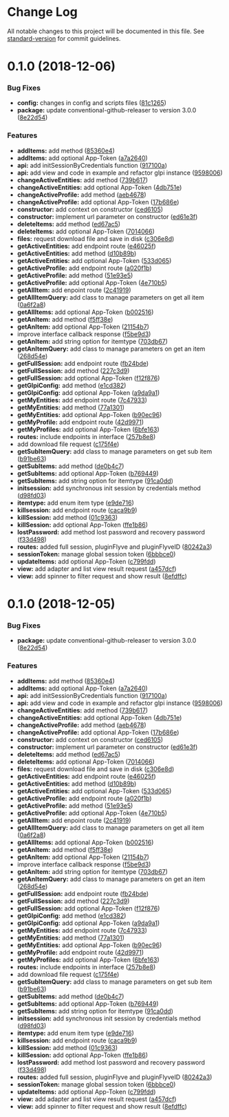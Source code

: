 # Change Log

All notable changes to this project will be documented in this file. See [standard-version](https://github.com/conventional-changelog/standard-version) for commit guidelines.

<a name="0.1.0"></a>
# 0.1.0 (2018-12-06)


### Bug Fixes

* **config:** changes in config and scripts files ([81c1265](https://github.com/glpi-project/java-library-glpi/commit/81c1265))
* **package:** update conventional-github-releaser to version 3.0.0 ([8e22d54](https://github.com/glpi-project/java-library-glpi/commit/8e22d54))


### Features

* **addItems:** add method ([85360e4](https://github.com/glpi-project/java-library-glpi/commit/85360e4))
* **addItems:** add optional App-Token ([a7a2640](https://github.com/glpi-project/java-library-glpi/commit/a7a2640))
* **api:** add initSessionByCredentials function ([917100a](https://github.com/glpi-project/java-library-glpi/commit/917100a))
* **api:** add view and code in example and refactor glpi instance ([9598006](https://github.com/glpi-project/java-library-glpi/commit/9598006))
* **changeActiveEntities:** add method ([739b617](https://github.com/glpi-project/java-library-glpi/commit/739b617))
* **changeActiveEntities:** add optional App-Token ([4db751e](https://github.com/glpi-project/java-library-glpi/commit/4db751e))
* **changeActiveProfile:** add method ([aeb4678](https://github.com/glpi-project/java-library-glpi/commit/aeb4678))
* **changeActiveProfile:** add optional App-Token ([17b686e](https://github.com/glpi-project/java-library-glpi/commit/17b686e))
* **constructor:** add context on constructor ([ced6105](https://github.com/glpi-project/java-library-glpi/commit/ced6105))
* **constructor:** implement url parameter on constructor ([ed61e3f](https://github.com/glpi-project/java-library-glpi/commit/ed61e3f))
* **deleteItems:** add method ([ed67ac5](https://github.com/glpi-project/java-library-glpi/commit/ed67ac5))
* **deleteItems:** add optional App-Token ([7014066](https://github.com/glpi-project/java-library-glpi/commit/7014066))
* **files:** request download file and save in disk ([c306e8d](https://github.com/glpi-project/java-library-glpi/commit/c306e8d))
* **getActiveEntities:** add endpoint route ([e46025f](https://github.com/glpi-project/java-library-glpi/commit/e46025f))
* **getActiveEntities:** add method ([d10b89b](https://github.com/glpi-project/java-library-glpi/commit/d10b89b))
* **getActiveEntities:** add optional App-Token ([533d065](https://github.com/glpi-project/java-library-glpi/commit/533d065))
* **getActiveProfile:** add endpoint route ([a020f1b](https://github.com/glpi-project/java-library-glpi/commit/a020f1b))
* **getActiveProfile:** add method ([51e93e5](https://github.com/glpi-project/java-library-glpi/commit/51e93e5))
* **getActiveProfile:** add optional App-Token ([4e710b5](https://github.com/glpi-project/java-library-glpi/commit/4e710b5))
* **getAllItem:** add enpoint route ([2c41919](https://github.com/glpi-project/java-library-glpi/commit/2c41919))
* **getAllItemQuery:** add class to manage parameters on get all item ([0a6f2a8](https://github.com/glpi-project/java-library-glpi/commit/0a6f2a8))
* **getAllItems:** add optional App-Token ([b002516](https://github.com/glpi-project/java-library-glpi/commit/b002516))
* **getAnItem:** add method ([f5ff38e](https://github.com/glpi-project/java-library-glpi/commit/f5ff38e))
* **getAnItem:** add optional App-Token ([21154b7](https://github.com/glpi-project/java-library-glpi/commit/21154b7))
* improve interface callback response ([f5be9d3](https://github.com/glpi-project/java-library-glpi/commit/f5be9d3))
* **getAnItem:** add string option for itemtype ([703db67](https://github.com/glpi-project/java-library-glpi/commit/703db67))
* **getAnItemQuery:** add class to manage parameters on get an item ([268d54e](https://github.com/glpi-project/java-library-glpi/commit/268d54e))
* **getFullSession:** add endpoint route ([fb24bde](https://github.com/glpi-project/java-library-glpi/commit/fb24bde))
* **getFullSession:** add method ([227c3d9](https://github.com/glpi-project/java-library-glpi/commit/227c3d9))
* **getFullSession:** add optional App-Token ([f12f876](https://github.com/glpi-project/java-library-glpi/commit/f12f876))
* **getGlpiConfig:** add method ([e1cd382](https://github.com/glpi-project/java-library-glpi/commit/e1cd382))
* **getGlpiConfig:** add optional App-Token ([a9da9a1](https://github.com/glpi-project/java-library-glpi/commit/a9da9a1))
* **getMyEntities:** add endpoint route ([7c47933](https://github.com/glpi-project/java-library-glpi/commit/7c47933))
* **getMyEntities:** add method ([77a1301](https://github.com/glpi-project/java-library-glpi/commit/77a1301))
* **getMyEntities:** add optional App-Token ([b90ec96](https://github.com/glpi-project/java-library-glpi/commit/b90ec96))
* **getMyProfile:** add endpoint route ([42d9971](https://github.com/glpi-project/java-library-glpi/commit/42d9971))
* **getMyProfiles:** add optional App-Token ([6bfe163](https://github.com/glpi-project/java-library-glpi/commit/6bfe163))
* **routes:** include endpoints in interface ([257b8e8](https://github.com/glpi-project/java-library-glpi/commit/257b8e8))
* add download file request ([c175f4e](https://github.com/glpi-project/java-library-glpi/commit/c175f4e))
* **getSubItemQuery:** add class to manage parameters on get sub item ([b91be63](https://github.com/glpi-project/java-library-glpi/commit/b91be63))
* **getSubItems:** add method ([de0b4c7](https://github.com/glpi-project/java-library-glpi/commit/de0b4c7))
* **getSubItems:** add optional App-Token ([b769449](https://github.com/glpi-project/java-library-glpi/commit/b769449))
* **getSubItems:** add string option for itemtype ([91ca0dd](https://github.com/glpi-project/java-library-glpi/commit/91ca0dd))
* **initsession:** add synchronous init session by credentials method ([d98fd03](https://github.com/glpi-project/java-library-glpi/commit/d98fd03))
* **itemtype:** add enum item type ([e9de716](https://github.com/glpi-project/java-library-glpi/commit/e9de716))
* **killsession:** add endpoint route ([caca9b9](https://github.com/glpi-project/java-library-glpi/commit/caca9b9))
* **killSession:** add method ([01c9363](https://github.com/glpi-project/java-library-glpi/commit/01c9363))
* **killSession:** add optional App-Token ([ffe1b86](https://github.com/glpi-project/java-library-glpi/commit/ffe1b86))
* **lostPassword:** add method lost password and recovery password ([f33d498](https://github.com/glpi-project/java-library-glpi/commit/f33d498))
* **routes:** added full session, pluginFlyve and pluginFlyveID ([80242a3](https://github.com/glpi-project/java-library-glpi/commit/80242a3))
* **sessionToken:** manage global session token ([6bbbce0](https://github.com/glpi-project/java-library-glpi/commit/6bbbce0))
* **updateItems:** add optional App-Token ([c799fdd](https://github.com/glpi-project/java-library-glpi/commit/c799fdd))
* **view:** add adapter and list view result request ([a457dcf](https://github.com/glpi-project/java-library-glpi/commit/a457dcf))
* **view:** add spinner to filter request and show result ([8efdffc](https://github.com/glpi-project/java-library-glpi/commit/8efdffc))



<a name="0.1.0"></a>
# 0.1.0 (2018-12-05)


### Bug Fixes

* **package:** update conventional-github-releaser to version 3.0.0 ([8e22d54](https://github.com/glpi-project/java-library-glpi/commit/8e22d54))


### Features

* **addItems:** add method ([85360e4](https://github.com/glpi-project/java-library-glpi/commit/85360e4))
* **addItems:** add optional App-Token ([a7a2640](https://github.com/glpi-project/java-library-glpi/commit/a7a2640))
* **api:** add initSessionByCredentials function ([917100a](https://github.com/glpi-project/java-library-glpi/commit/917100a))
* **api:** add view and code in example and refactor glpi instance ([9598006](https://github.com/glpi-project/java-library-glpi/commit/9598006))
* **changeActiveEntities:** add method ([739b617](https://github.com/glpi-project/java-library-glpi/commit/739b617))
* **changeActiveEntities:** add optional App-Token ([4db751e](https://github.com/glpi-project/java-library-glpi/commit/4db751e))
* **changeActiveProfile:** add method ([aeb4678](https://github.com/glpi-project/java-library-glpi/commit/aeb4678))
* **changeActiveProfile:** add optional App-Token ([17b686e](https://github.com/glpi-project/java-library-glpi/commit/17b686e))
* **constructor:** add context on constructor ([ced6105](https://github.com/glpi-project/java-library-glpi/commit/ced6105))
* **constructor:** implement url parameter on constructor ([ed61e3f](https://github.com/glpi-project/java-library-glpi/commit/ed61e3f))
* **deleteItems:** add method ([ed67ac5](https://github.com/glpi-project/java-library-glpi/commit/ed67ac5))
* **deleteItems:** add optional App-Token ([7014066](https://github.com/glpi-project/java-library-glpi/commit/7014066))
* **files:** request download file and save in disk ([c306e8d](https://github.com/glpi-project/java-library-glpi/commit/c306e8d))
* **getActiveEntities:** add endpoint route ([e46025f](https://github.com/glpi-project/java-library-glpi/commit/e46025f))
* **getActiveEntities:** add method ([d10b89b](https://github.com/glpi-project/java-library-glpi/commit/d10b89b))
* **getActiveEntities:** add optional App-Token ([533d065](https://github.com/glpi-project/java-library-glpi/commit/533d065))
* **getActiveProfile:** add endpoint route ([a020f1b](https://github.com/glpi-project/java-library-glpi/commit/a020f1b))
* **getActiveProfile:** add method ([51e93e5](https://github.com/glpi-project/java-library-glpi/commit/51e93e5))
* **getActiveProfile:** add optional App-Token ([4e710b5](https://github.com/glpi-project/java-library-glpi/commit/4e710b5))
* **getAllItem:** add enpoint route ([2c41919](https://github.com/glpi-project/java-library-glpi/commit/2c41919))
* **getAllItemQuery:** add class to manage parameters on get all item ([0a6f2a8](https://github.com/glpi-project/java-library-glpi/commit/0a6f2a8))
* **getAllItems:** add optional App-Token ([b002516](https://github.com/glpi-project/java-library-glpi/commit/b002516))
* **getAnItem:** add method ([f5ff38e](https://github.com/glpi-project/java-library-glpi/commit/f5ff38e))
* **getAnItem:** add optional App-Token ([21154b7](https://github.com/glpi-project/java-library-glpi/commit/21154b7))
* improve interface callback response ([f5be9d3](https://github.com/glpi-project/java-library-glpi/commit/f5be9d3))
* **getAnItem:** add string option for itemtype ([703db67](https://github.com/glpi-project/java-library-glpi/commit/703db67))
* **getAnItemQuery:** add class to manage parameters on get an item ([268d54e](https://github.com/glpi-project/java-library-glpi/commit/268d54e))
* **getFullSession:** add endpoint route ([fb24bde](https://github.com/glpi-project/java-library-glpi/commit/fb24bde))
* **getFullSession:** add method ([227c3d9](https://github.com/glpi-project/java-library-glpi/commit/227c3d9))
* **getFullSession:** add optional App-Token ([f12f876](https://github.com/glpi-project/java-library-glpi/commit/f12f876))
* **getGlpiConfig:** add method ([e1cd382](https://github.com/glpi-project/java-library-glpi/commit/e1cd382))
* **getGlpiConfig:** add optional App-Token ([a9da9a1](https://github.com/glpi-project/java-library-glpi/commit/a9da9a1))
* **getMyEntities:** add endpoint route ([7c47933](https://github.com/glpi-project/java-library-glpi/commit/7c47933))
* **getMyEntities:** add method ([77a1301](https://github.com/glpi-project/java-library-glpi/commit/77a1301))
* **getMyEntities:** add optional App-Token ([b90ec96](https://github.com/glpi-project/java-library-glpi/commit/b90ec96))
* **getMyProfile:** add endpoint route ([42d9971](https://github.com/glpi-project/java-library-glpi/commit/42d9971))
* **getMyProfiles:** add optional App-Token ([6bfe163](https://github.com/glpi-project/java-library-glpi/commit/6bfe163))
* **routes:** include endpoints in interface ([257b8e8](https://github.com/glpi-project/java-library-glpi/commit/257b8e8))
* add download file request ([c175f4e](https://github.com/glpi-project/java-library-glpi/commit/c175f4e))
* **getSubItemQuery:** add class to manage parameters on get sub item ([b91be63](https://github.com/glpi-project/java-library-glpi/commit/b91be63))
* **getSubItems:** add method ([de0b4c7](https://github.com/glpi-project/java-library-glpi/commit/de0b4c7))
* **getSubItems:** add optional App-Token ([b769449](https://github.com/glpi-project/java-library-glpi/commit/b769449))
* **getSubItems:** add string option for itemtype ([91ca0dd](https://github.com/glpi-project/java-library-glpi/commit/91ca0dd))
* **initsession:** add synchronous init session by credentials method ([d98fd03](https://github.com/glpi-project/java-library-glpi/commit/d98fd03))
* **itemtype:** add enum item type ([e9de716](https://github.com/glpi-project/java-library-glpi/commit/e9de716))
* **killsession:** add endpoint route ([caca9b9](https://github.com/glpi-project/java-library-glpi/commit/caca9b9))
* **killSession:** add method ([01c9363](https://github.com/glpi-project/java-library-glpi/commit/01c9363))
* **killSession:** add optional App-Token ([ffe1b86](https://github.com/glpi-project/java-library-glpi/commit/ffe1b86))
* **lostPassword:** add method lost password and recovery password ([f33d498](https://github.com/glpi-project/java-library-glpi/commit/f33d498))
* **routes:** added full session, pluginFlyve and pluginFlyveID ([80242a3](https://github.com/glpi-project/java-library-glpi/commit/80242a3))
* **sessionToken:** manage global session token ([6bbbce0](https://github.com/glpi-project/java-library-glpi/commit/6bbbce0))
* **updateItems:** add optional App-Token ([c799fdd](https://github.com/glpi-project/java-library-glpi/commit/c799fdd))
* **view:** add adapter and list view result request ([a457dcf](https://github.com/glpi-project/java-library-glpi/commit/a457dcf))
* **view:** add spinner to filter request and show result ([8efdffc](https://github.com/glpi-project/java-library-glpi/commit/8efdffc))
